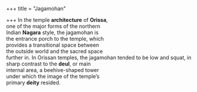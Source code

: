 +++
title = "Jagamohan"

+++
In the temple **architecture** of **Orissa**,  
one of the major forms of the northern  
Indian **Nagara** style, the jagamohan is  
the entrance porch to the temple, which  
provides a transitional space between  
the outside world and the sacred space  
further in. In Orissan temples, the jagamohan tended to be low and squat, in  
sharp contrast to the **deul**, or main  
internal area, a beehive-shaped tower  
under which the image of the temple’s  
primary **deity** resided.